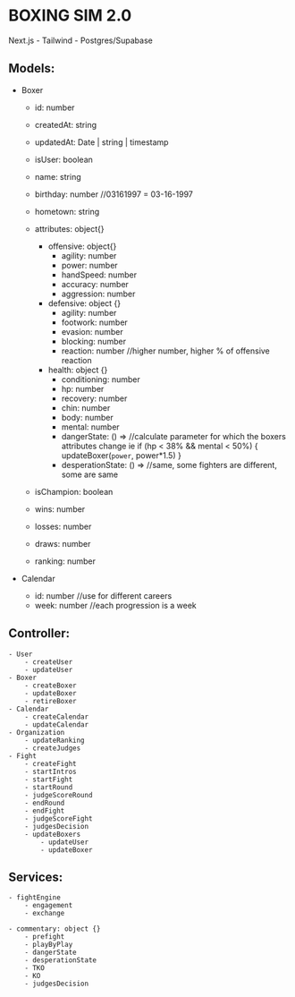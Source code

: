 # BOXING SIM 2.0
Next.js - Tailwind - Postgres/Supabase

## Models:
- Boxer
    - id: number
    - createdAt: string
    - updatedAt: Date | string | timestamp
    - isUser: boolean
    - name: string
    - birthday: number //03161997 = 03-16-1997
    - hometown: string
    - attributes: object{}
        - offensive:  object{}
            - agility: number
            - power: number
            - handSpeed: number
            - accuracy: number
            - aggression: number
        - defensive: object {}
            - agility: number
            - footwork: number
            - evasion: number
            - blocking: number
            - reaction: number //higher number, higher % of offensive reaction
        - health: object {}
            - conditioning: number
            - hp: number
            - recovery: number
            - chin: number
            - body: number
            - mental: number
            - dangerState: () => 
                //calculate parameter for which the boxers attributes change ie
                if (hp < 38% && mental < 50%) { updateBoxer(`power`, power*1.5) }
            - desperationState: () =>
                //same, some fighters are different, some are same

    - isChampion: boolean
    - wins: number
    - losses: number
    - draws: number
    - ranking: number

- Calendar
    - id: number //use for different careers
    - week: number //each progression is a week

## Controller:
    - User
        - createUser
        - updateUser
    - Boxer
        - createBoxer
        - updateBoxer
        - retireBoxer
    - Calendar
        - createCalendar
        - updateCalendar
    - Organization
        - updateRanking
        - createJudges
    - Fight
        - createFight
        - startIntros
        - startFight
        - startRound
        - judgeScoreRound
        - endRound
        - endFight
        - judgeScoreFight
        - judgesDecision
        - updateBoxers
            - updateUser
            - updateBoxer

## Services:
    - fightEngine
        - engagement
        - exchange

    - commentary: object {}
        - prefight
        - playByPlay
        - dangerState
        - desperationState
        - TKO
        - KO
        - judgesDecision
